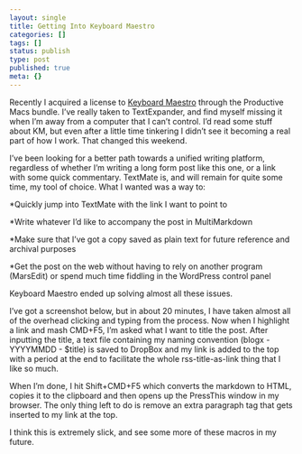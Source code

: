 ```yaml
---
layout: single
title: Getting Into Keyboard Maestro
categories: []
tags: []
status: publish
type: post
published: true
meta: {}
---
```

Recently I acquired a license to 
[Keyboard Maestro](http://www.keyboardmaestro.com/main/) through the Productive Macs bundle. I’ve really taken to TextExpander, and find myself missing it when I’m away from a computer that I can’t control. I’d read some stuff about KM, but even after a little time tinkering I didn’t see it becoming a real part of how I work. That changed this weekend.


I’ve been looking for a better path towards a unified writing platform, regardless of whether I’m writing a long form post like this one, or a link with some quick commentary. TextMate is, and will remain for quite some time, my tool of choice. What I wanted was a way to:


*Quickly jump into TextMate with the link I want to point to


*Write whatever I’d like to accompany the post in MultiMarkdown


*Make sure that I’ve got a copy saved as plain text for future reference and archival purposes


*Get the post on the web without having to rely on another program (MarsEdit) or spend much time fiddling in the WordPress control panel


Keyboard Maestro ended up solving almost all these issues.


I’ve got a screenshot below, but in about 20 minutes, I have taken almost all of the overhead clicking and typing from the process. Now when I highlight a link and mash CMD+F5, I’m asked what I want to title the post. After inputting the title, a text file containing my naming convention (blogx - YYYYMMDD - $title) is saved to DropBox and my link is added to the top with a period at the end to facilitate the whole rss-title-as-link thing that I like so much.


When I’m done, I hit Shift+CMD+F5 which converts the markdown to HTML, copies it to the clipboard and then opens up the PressThis window in my browser. The only thing left to do is remove an extra paragraph tag that gets inserted to my link at the top.


I think this is extremely slick, and see some more of these macros in my future.
